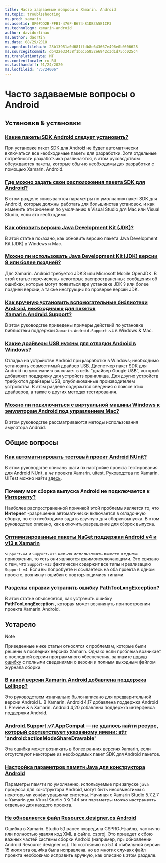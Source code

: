 ```yaml
---
title: Часто задаваемые вопросы о Xamarin. Android
ms.topic: troubleshooting
ms.prod: xamarin
ms.assetid: 0F0FDD2B-FFB1-476F-B674-81DB3A5E1CF3
ms.technology: xamarin-android
author: davidortinau
ms.author: daortin
ms.date: 08/29/2018
ms.openlocfilehash: 28b13951a0d681ffdb8e643667e496e0b3606628
ms.sourcegitcommit: db422e33438f1b5c55852e6942c3d1d75dc025c4
ms.translationtype: MT
ms.contentlocale: ru-RU
ms.lasthandoff: 01/24/2020
ms.locfileid: "76724006"
---
```

# <a name="android-frequently-asked-questions"></a>Часто задаваемые вопросы о Android

## <a name="installation--setup"></a>Установка & установки

### <a name="which-android-sdk-packages-should-i-installinstall-android-sdk-packagesmd"></a>[Какие пакеты SDK Android следует установить?](install-android-sdk-packages.md)

При установке пакет SDK для Android не будет автоматически включаться все необходимые пакеты для разработки. Хотя отдельные потребности разработчика различаются, в этом руководством обсуждаются пакеты, которые обычно необходимы для разработки с помощью Xamarin. Android.

### <a name="where-can-i-set-my-android-sdk-locationsandroid-sdk-locationmd"></a>[Где можно задать свои расположения пакета SDK для Android?](android-sdk-location.md)

В этом разделе описываются параметры по умолчанию пакет SDK для Android, которые должны работать для большинства установок. и как изменить эти значения по умолчанию в Visual Studio для Mac или Visual Studio, если это необходимо.

### <a name="how-do-i-update-the-java-development-kit-jdk-versionupdate-jdkmd"></a>[Как обновить версию Java Development Kit (JDK)?](update-jdk.md)

В этой статье показано, как обновить версию пакета Java Development Kit (JDK) в Windows и Mac.

### <a name="can-i-use-java-development-kit-jdk-version-9-or-laterjdk9-errorsmd"></a>[Можно ли использовать Java Development Kit (JDK) версии 9 или более поздней?](jdk9-errors.md)

Для Xamarin. Android требуется JDK 8 или Microsoft Mobile OpenJDK. В этой статье перечислены некоторые распространенные сообщения об ошибках, которые могут появиться при установке JDK 9 или более поздней версии, а также инструкции по проверке версий JDK.

### <a name="how-can-i-manually-install-the-android-support-libraries-required-by-the-xamarinandroidsupport-packagesinstall-android-support-librarymd"></a>[Как вручную установить вспомогательные библиотеки Android, необходимые для пакетов Xamarin.Android.Support?](install-android-support-library.md)

В этом руководстве приведены примеры действий по установке библиотеки поддержки `Xamarin.Android.Support.v4` в Windows & Mac.

### <a name="what-usb-drivers-do-i-need-to-debug-android-on-windowsandroid-drivers-debug-windowsmd"></a>[Какие драйверы USB нужны для отладки Android в Windows?](android-drivers-debug-windows.md)

Отладка на устройстве Android при разработке в Windows; необходимо установить совместимый драйвер USB. Диспетчер пакет SDK для Android по умолчанию включает в себя "драйвер Google USB", который добавляет поддержку для устройств хранилища.
Для других устройств требуются драйверы USB, опубликованные производителем устройства. В этом разделе содержатся сведения о поиске этих драйверов, а также о других методах тестирования.

### <a name="is-it-possible-to-connect-to-android-emulators-running-on-a-mac-from-a-windows-vmconnect-android-emulator-mac-windowsmd"></a>[Можно ли подключиться с виртуальной машины Windows к эмуляторам Android под управлением Mac?](connect-android-emulator-mac-windows.md)

В этом руководстве рассматриваются методы использования эмулятора Android.

## <a name="general-questions"></a>Общие вопросы

### <a name="how-do-i-automate-an-android-nunit-test-projectautomate-android-nunit-testmd"></a>[Как автоматизировать тестовый проект Android NUnit?](automate-android-nunit-test.md)

В этом руководстве описаны шаги по настройке проекта тестирования для Android NUnit, а _не_ проекта Xamarin. uitest. Руководства по Xamarin. UITest можно найти [здесь](/appcenter/test-cloud/preparing-for-upload).

### <a name="why-cant-my-android-release-build-connect-to-the-internetandroid-internetmd"></a>[Почему моя сборка выпуска Android не подключается к Интернету?](android-internet.md)

Наиболее распространенной причиной этой проблемы является то, что **Интернет** -разрешение автоматически включается в отладочную сборку, но его необходимо задать вручную для сборки выпуска. В этом руководство описано, как включить разрешение для сборок выпуска.

### <a name="smarter-xamarin-android-support-v4--v13-nuget-packagesandroid-support-v4v13-librariesmd"></a>[Оптимизированные пакеты NuGet поддержки Android v4 и v13 в Xamarin](android-support-v4v13-libraries.md)

`Support-v4` и `Support-v13` нельзя использовать вместе в одном приложении, то есть они являются взаимоисключающими. Это связано с тем, что `Support-v13` фактически содержит все типы и реализацию `Support-v4`. Если вы попробуете и ссылаетесь на оба проекта в одном проекте, возникнут ошибки с повторяющимися типами.

### <a name="how-do-i-resolve-a-pathtoolongexception-errorpath-too-long-exceptionmd"></a>[Разделы справки устранить ошибку PathTooLongException?](path-too-long-exception.md)

В этой статье объясняется, как устранить ошибку **PathTooLongException** , которая может возникнуть при построении проекта Xamarin. Android.

## <a name="deprecated"></a>Устарело

> [!NOTE]
> Приведенные ниже статьи относятся к проблемам, которые были решены в последних версиях Xamarin. Однако если проблема возникает в последней версии программного обеспечения, запишите [новую ошибку](~/cross-platform/troubleshooting/questions/howto-file-bug.md) с полными сведениями о версии и полным выходным файлом журнала сборки.

### <a name="what-version-of-xamarinandroid-added-lollipop-supportxa-lollipopmd"></a>[В какой версии Xamarin.Android добавлена поддержка Lollipop?](xa-lollipop.md)

Это руководством изначально было написано для предварительной версии Android L. В Xamarin. Android 4,17 добавлена поддержка Android L Preview & в Xamarin. Android 4,20 добавлена поддержка интерфейса поддержки Android.

### <a name="androidsupportv7appcompat---no-resource-found-that-matches-the-given-name-attr-androidactionmodesharedrawablemissing-action-mode-share-drawablemd"></a>[Android.Support.v7.AppCompat — не удалось найти ресурс, который соответствует указанному имени: attr 'android:actionModeShareDrawable'](missing-action-mode-share-drawable.md)

Эта ошибка может возникать в более ранних версиях Xamarin, если отсутствуют некоторые из необходимых пакет SDK для Android пакетов.

### <a name="adjusting-java-memory-parameters-for-the-android-designerandroid-designer-java-memorymd"></a>[Настройка параметров памяти Java для конструктора Android](android-designer-java-memory.md)

Параметры памяти по умолчанию, используемые при запуске `java` процесса для конструктора Android, могут быть несовместимы с некоторыми конфигурациями системы. Начиная с Xamarin Studio 5.7.2.7 и Xamarin для Visual Studio 3.9.344 эти параметры можно настраивать отдельно для каждого проекта.

### <a name="my-android-resourcedesignercs-file-will-not-updateresource-designer-wont-updatemd"></a>[Не обновляется файл Resource.designer.cs Android](resource-designer-wont-update.md)

Ошибка в Xamarin. Studio 5,1 ранее повредила CSPROJ-файлы, частично или полностью удаляя код XML в файле. csproj. Это приведет к сбою важных частей системы сборки Android (например, при обновлении Android Resource.designer.cs). По состоянию на 5.1.4 стабильной версии 15 июля эта ошибка была исправлена. но во многих случаях файл проекта необходимо исправить вручную, как описано в этом разделе.

